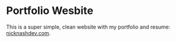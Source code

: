 # Portfolio Wesbite

This is a super simple, clean website with my portfolio and resume: [nicknashdev.com](https://nicknashdev.com).
